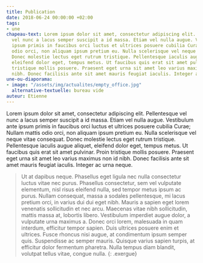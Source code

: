 ```yaml
---
title: Publication
date: 2018-06-24 00:00:00 +02:00
tags:
- une
chapeau-text: Lorem ipsum dolor sit amet, consectetur adipiscing elit. Pellentesque
  vel nunc a lacus semper suscipit a id massa. Etiam vel nulla augue. Vestibulum ante
  ipsum primis in faucibus orci luctus et ultrices posuere cubilia Curae; Nullam mattis
  odio orci, non aliquam ipsum pretium eu. Nulla scelerisque vel neque vitae consequat.
  Donec molestie lectus eget rutrum tristique. Pellentesque iaculis augue aliquet,
  eleifend dolor eget, tempus metus. Ut faucibus quis erat sit amet pulvinar. Proin
  tristique mollis posuere. Praesent eget urna sit amet leo varius maximus non id
  nibh. Donec facilisis ante sit amet mauris feugiat iaculis. Integer ac urna neque.
une-ou-diaporama:
- image: "/assets/img/actualites/empty_office.jpg"
  alternative-textuelle: bureau vide
auteur: Etienne
---
```


Lorem ipsum dolor sit amet, consectetur adipiscing elit. Pellentesque vel nunc a lacus semper suscipit a id massa. Etiam vel nulla augue. Vestibulum ante ipsum primis in faucibus orci luctus et ultrices posuere cubilia Curae; Nullam mattis odio orci, non aliquam ipsum pretium eu. Nulla scelerisque vel neque vitae consequat. Donec molestie lectus eget rutrum tristique. Pellentesque iaculis augue aliquet, eleifend dolor eget, tempus metus. Ut faucibus quis erat sit amet pulvinar. Proin tristique mollis posuere. Praesent eget urna sit amet leo varius maximus non id nibh. Donec facilisis ante sit amet mauris feugiat iaculis. Integer ac urna neque.

> Ut at dapibus neque. Phasellus eget ligula nec nulla consectetur luctus vitae nec purus. Phasellus consectetur, sem vel vulputate elementum, nisl risus eleifend nulla, sed tempor metus ipsum ac purus. Nullam consequat, massa a sodales pellentesque, mi lacus pretium orci, in varius dui dui eget nibh. Mauris a sapien eget lorem venenatis sollicitudin et nec arcu. Maecenas vitae nibh sollicitudin, mattis massa at, lobortis libero. Vestibulum imperdiet augue dolor, a vulputate urna maximus a. Donec orci lorem, malesuada in quam interdum, efficitur tempor sapien. Duis ultrices posuere enim et ultrices. Fusce rhoncus nisi augue, at condimentum ipsum semper quis. Suspendisse ac semper mauris. Quisque varius sapien turpis, at efficitur dolor fermentum pharetra. Nulla tempus diam blandit, volutpat tellus vitae, congue nulla.
{: .exergue}
